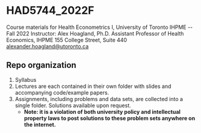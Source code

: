 # HAD5744_2022F
Course materials for Health Econometrics I, University of Toronto IHPME -- Fall 2022
Instructor: Alex Hoagland, Ph.D. 
            Assistant Professor of Health Economics, IHPME
            155 College Street, Suite 440
            alexander.hoagland@utoronto.ca 
            
 ## Repo organization
 1. Syllabus
 2. Lectures are each contained in their own folder with slides and accompanying code/example papers. 
 3. Assignments, including problems and data sets, are collected into a single folder. Solutions available upon request. 
     + **Note: it is a violation of both university policy and intellectual property laws to post solutions to these problem sets anywhere on the internet.**
